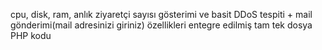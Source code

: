 cpu, disk, ram, anlık ziyaretçi sayısı gösterimi ve basit DDoS tespiti + mail gönderimi(mail adresinizi giriniz) özellikleri entegre edilmiş tam tek dosya PHP kodu
